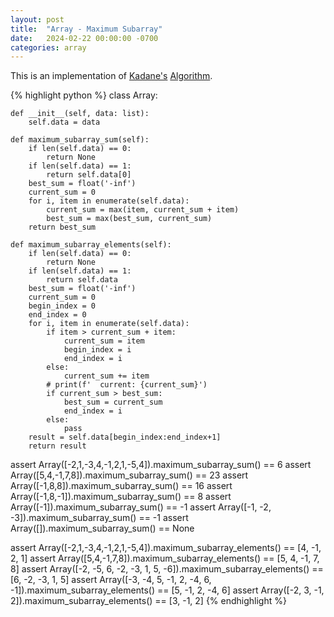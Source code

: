 ```yaml
---
layout: post
title:  "Array - Maximum Subarray"
date:   2024-02-22 00:00:00 -0700
categories: array
---
```


This is an implementation of [Kadane's](https://en.wikipedia.org/wiki/Joseph_Born_Kadane) 
[Algorithm](https://en.wikipedia.org/wiki/Maximum_subarray_problem).

{% highlight python %}
class Array:

    def __init__(self, data: list):
        self.data = data

    def maximum_subarray_sum(self):
        if len(self.data) == 0:
            return None
        if len(self.data) == 1:
            return self.data[0]
        best_sum = float('-inf')
        current_sum = 0
        for i, item in enumerate(self.data):
            current_sum = max(item, current_sum + item)
            best_sum = max(best_sum, current_sum)
        return best_sum

    def maximum_subarray_elements(self):
        if len(self.data) == 0:
            return None
        if len(self.data) == 1:
            return self.data
        best_sum = float('-inf')
        current_sum = 0
        begin_index = 0
        end_index = 0
        for i, item in enumerate(self.data):
            if item > current_sum + item:
                current_sum = item
                begin_index = i
                end_index = i
            else:
                current_sum += item
            # print(f'  current: {current_sum}')
            if current_sum > best_sum:
                best_sum = current_sum
                end_index = i
            else:
                pass
        result = self.data[begin_index:end_index+1]
        return result

assert Array([-2,1,-3,4,-1,2,1,-5,4]).maximum_subarray_sum() == 6
assert Array([5,4,-1,7,8]).maximum_subarray_sum() == 23
assert Array([-1,8,8]).maximum_subarray_sum() == 16
assert Array([-1,8,-1]).maximum_subarray_sum() == 8
assert Array([-1]).maximum_subarray_sum() == -1
assert Array([-1, -2, -3]).maximum_subarray_sum() == -1
assert Array([]).maximum_subarray_sum() == None

assert Array([-2,1,-3,4,-1,2,1,-5,4]).maximum_subarray_elements() == [4, -1, 2, 1]
assert Array([5,4,-1,7,8]).maximum_subarray_elements() == [5, 4, -1, 7, 8]
assert Array([-2, -5, 6, -2, -3, 1, 5, -6]).maximum_subarray_elements() == [6, -2, -3, 1, 5]
assert Array([-3, -4, 5, -1, 2, -4, 6, -1]).maximum_subarray_elements() == [5, -1, 2, -4, 6]
assert Array([-2, 3, -1, 2]).maximum_subarray_elements() == [3, -1, 2]
{% endhighlight %}

